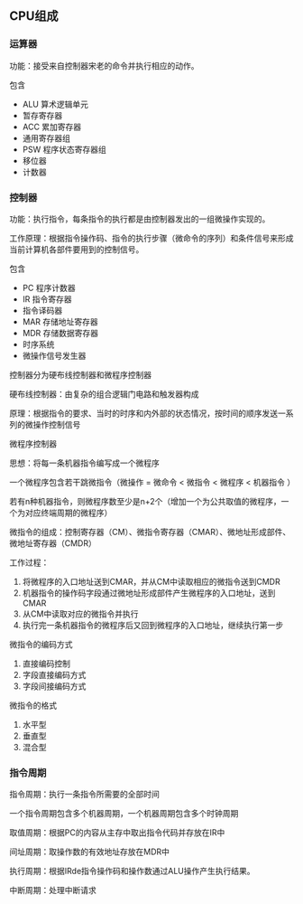 ## CPU组成

### 运算器

功能：接受来自控制器宋老的命令并执行相应的动作。

包含

- ALU 算术逻辑单元
- 暂存寄存器
- ACC 累加寄存器
- 通用寄存器组
- PSW 程序状态寄存器组
- 移位器
- 计数器

### 控制器

功能：执行指令，每条指令的执行都是由控制器发出的一组微操作实现的。

工作原理：根据指令操作码、指令的执行步骤（微命令的序列）和条件信号来形成当前计算机各部件要用到的控制信号。

包含

- PC 程序计数器
- IR 指令寄存器
- 指令译码器
- MAR 存储地址寄存器
- MDR 存储数据寄存器
- 时序系统
- 微操作信号发生器

控制器分为硬布线控制器和微程序控制器

硬布线控制器：由复杂的组合逻辑门电路和触发器构成

原理：根据指令的要求、当时的时序和内外部的状态情况，按时间的顺序发送一系列的微操作控制信号

微程序控制器

思想：将每一条机器指令编写成一个微程序

一个微程序包含若干跳微指令（微操作 = 微命令 < 微指令 < 微程序 < 机器指令 ）

若有n种机器指令，则微程序数至少是n+2个（增加一个为公共取值的微程序，一个为对应终端周期的微程序）

微指令的组成：控制寄存器（CM）、微指令寄存器（CMAR）、微地址形成部件、微地址寄存器（CMDR）

工作过程：

1. 将微程序的入口地址送到CMAR，并从CM中读取相应的微指令送到CMDR
2. 机器指令的操作码字段通过微地址形成部件产生微程序的入口地址，送到CMAR
3. 从CM中读取对应的微指令并执行
4. 执行完一条机器指令的微程序后又回到微程序的入口地址，继续执行第一步

微指令的编码方式

1. 直接编码控制
2. 字段直接编码方式
3. 字段间接编码方式

微指令的格式

1. 水平型
2. 垂直型
3. 混合型

### 指令周期

 指令周期：执行一条指令所需要的全部时间

一个指令周期包含多个机器周期，一个机器周期包含多个时钟周期

取值周期：根据PC的内容从主存中取出指令代码并存放在IR中

间址周期：取操作数的有效地址存放在MDR中

执行周期：根据IRde指令操作码和操作数通过ALU操作产生执行结果。

中断周期：处理中断请求



